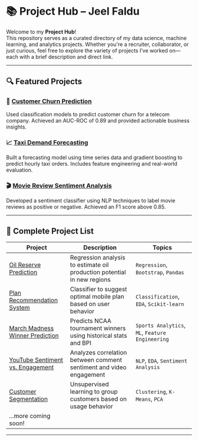 # 📚 Project Hub – Jeel Faldu

Welcome to my **Project Hub**!  
This repository serves as a curated directory of my data science, machine learning, and analytics projects. Whether you're a recruiter, collaborator, or just curious, feel free to explore the variety of projects I’ve worked on—each with a brief description and direct link.

---

## 🔍 Featured Projects

### 🧠 [Customer Churn Prediction](https://github.com/jeelfaldu7/customer-churn-prediction)
Used classification models to predict customer churn for a telecom company. Achieved an AUC-ROC of 0.89 and provided actionable business insights.

### 📈 [Taxi Demand Forecasting](https://github.com/jeelfaldu7/taxi-demand-forecast)
Built a forecasting model using time series data and gradient boosting to predict hourly taxi orders. Includes feature engineering and real-world evaluation.

### 🎬 [Movie Review Sentiment Analysis](https://github.com/jeelfaldu7/movie-review-sentiment)
Developed a sentiment classifier using NLP techniques to label movie reviews as positive or negative. Achieved an F1 score above 0.85.

---

## 📁 Complete Project List

| Project | Description | Topics |
|--------|-------------|--------|
| [Oil Reserve Prediction](https://github.com/jeelfaldu7/oil-reserve-prediction) | Regression analysis to estimate oil production potential in new regions | `Regression`, `Bootstrap`, `Pandas` |
| [Plan Recommendation System](https://github.com/jeelfaldu7/plan-recommendation) | Classifier to suggest optimal mobile plan based on user behavior | `Classification`, `EDA`, `Scikit-learn` |
| [March Madness Winner Prediction](https://github.com/jeelfaldu7/ncaa-winner-prediction) | Predicts NCAA tournament winners using historical stats and BPI | `Sports Analytics`, `ML`, `Feature Engineering` |
| [YouTube Sentiment vs. Engagement](https://github.com/jeelfaldu7/youtube-sentiment-analysis) | Analyzes correlation between comment sentiment and video engagement | `NLP`, `EDA`, `Sentiment Analysis` |
| [Customer Segmentation](https://github.com/jeelfaldu7/customer-segmentation) | Unsupervised learning to group customers based on usage behavior | `Clustering`, `K-Means`, `PCA` |
| ...more coming soon! | | |

---

